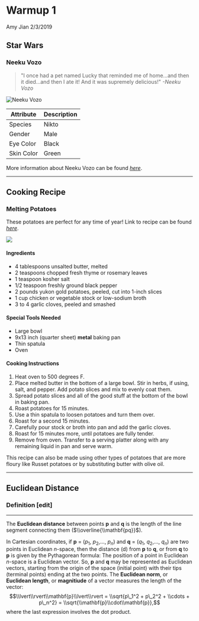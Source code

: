 Warmup 1
================
Amy Jian
2/3/2019

Star Wars
---------

### Neeku Vozo

> "I once had a pet named Lucky that reminded me of home…and then it died…and then I ate it! And it was supremely delicious!"
> *-Neeku Vozo*

![Neeku Vozo](https://vignette.wikia.nocookie.net/starwars/images/4/47/Neeku_Resistance.png/revision/latest?cb=20190101033901)

| Attribute  | Description |
|------------|-------------|
| Species    | Nikto       |
| Gender     | Male        |
| Eye Color  | Black       |
| Skin Color | Green       |

More information about Neeku Vozo can be found [*here*](https://starwars.fandom.com/wiki/Neeku_Vozo).

------------------------------------------------------------------------

Cooking Recipe
--------------

### Melting Potatoes

These potatoes are perfect for any time of year! Link to recipe can be found [*here*](https://smittenkitchen.com/2018/03/melting-potatoes/).

![](https://farm1.staticflickr.com/820/41031625162_e3d5d9f929_z.jpg)

#### Ingredients

-   4 tablespoons unsalted butter, melted
-   2 teaspoons chopped fresh thyme or rosemary leaves
-   1 teaspoon kosher salt
-   1/2 teaspoon freshly ground black pepper
-   2 pounds yukon gold potatoes, peeled, cut into 1-inch slices
-   1 cup chicken or vegetable stock or low-sodium broth
-   3 to 4 garlic cloves, peeled and smashed

#### Special Tools Needed

-   Large bowl
-   9x13 inch (quarter sheet) **metal** baking pan
-   Thin spatula
-   Oven

#### Cooking Instructions

1.  Heat oven to 500 degrees F.
2.  Place melted butter in the bottom of a large bowl. Stir in herbs, if using, salt, and pepper. Add potato slices and mix to evenly coat them.
3.  Spread potato slices and all of the good stuff at the bottom of the bowl in baking pan.
4.  Roast potatoes for 15 minutes.
5.  Use a thin spatula to loosen potatoes and turn them over.
6.  Roast for a second 15 minutes.
7.  Carefully pour stock or broth into pan and add the garlic cloves.
8.  Roast for 15 minutes more, until potatoes are fully tender.
9.  Remove from oven. Transfer to a serving platter along with any remaining liquid in pan and serve warm.

This recipe can also be made using other types of potatoes that are more floury like Russet potatoes or by substituting butter with olive oil.

------------------------------------------------------------------------

Euclidean Distance
------------------

### Definition \[edit\]

------------------------------------------------------------------------

The **Euclidean distance** between points **p** and **q** is the length of the line segment connecting them ($\\overline{\\mathbf{pq}}$).

In Cartesian coordinates, if **p** = (*p*<sub>1</sub>, *p*<sub>2</sub>,..., *p*<sub>*n*</sub>) and **q** = (*q*<sub>1</sub>, *q*<sub>2</sub>,..., *q*<sub>*n*</sub>) are two points in Euclidean *n*-space, then the distance (d) from **p** to **q**, or from **q** to **p** is given by the Pythagorean formula:
The position of a point in Euclidean *n*-space is a Euclidean vector. So, **p** and **q** may be represented as Euclidean vectors, starting from the origin of the space (initial point) with their tips (terminal points) ending at the two points. The **Euclidean norm**, or **Euclidean length**, or **magnitiude** of a vector measures the length of the vector:
$$\\lvert\\rvert\\mathbf{p}\\lvert\\rvert = \\sqrt{p\_1^2 + p\_2^2 + \\cdots + p\_n^2} = \\sqrt{\\mathbf{p}\\cdot\\mathbf{p}},$$
 where the last expression involves the dot product.
